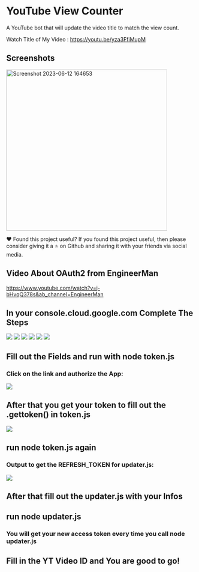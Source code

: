 # YouTube View Counter

A YouTube bot that will update the video title to match the view count.

Watch Title of 
My Video : https://youtu.be/yza3FfiMupM

## Screenshots
<img width="429" alt="Screenshot 2023-06-12 164653" src="https://github.com/lalitkumawat1m/YoutubeViewCounter/assets/91591901/9a23fd27-97bc-45fa-9b2a-7f09de30d87d">

❤️ Found this project useful? If you found this project useful, then please consider giving it a ⭐ on Github and sharing it with your friends via social media.


## Video About OAuth2 from EngineerMan
https://www.youtube.com/watch?v=j-bHvqQ378s&ab_channel=EngineerMan

## In your console.cloud.google.com Complete The Steps
![](https://i.imgur.com/auZWeFl.png)
![](https://i.imgur.com/jJg1hXd.png)
![](https://i.imgur.com/2mCYzaJ.png)
![](https://i.imgur.com/ebTFytw.png)
![](https://i.imgur.com/ZzEjy7K.png)
![](https://i.imgur.com/IPKJxmJ.png)

## Fill out the Fields and run with node token.js
### Click on the link and authorize the App:
![](https://i.imgur.com/rNIuTnD.png)

## After that you get your token to fill out the .gettoken() in token.js
![](https://i.imgur.com/ZooGv3l.png)

## run node token.js again
### Output to get the REFRESH_TOKEN for updater.js: 
![](https://i.imgur.com/kr4YO81.png)


## After that fill out the updater.js with your Infos
## run node updater.js
### You will get your new access token every time you call node updater.js
## Fill in the YT Video ID and You are good to go!
